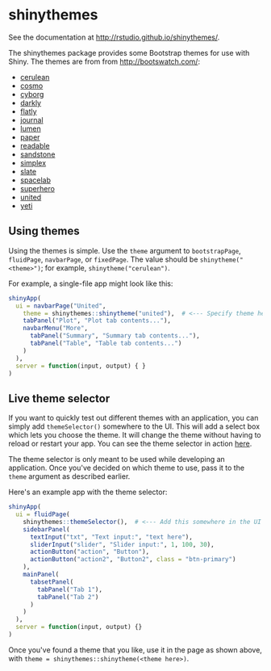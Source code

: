 shinythemes
===========

See the documentation at http://rstudio.github.io/shinythemes/.

The shinythemes package provides some Bootstrap themes for use with Shiny. The themes are from from http://bootswatch.com/:

* [cerulean](http://bootswatch.com/cerulean/)
* [cosmo](http://bootswatch.com/cosmo/)
* [cyborg](http://bootswatch.com/cyborg/)
* [darkly](http://bootswatch.com/darkly/)
* [flatly](http://bootswatch.com/flatly/)
* [journal](http://bootswatch.com/journal/)
* [lumen](http://bootswatch.com/lumen/)
* [paper](http://bootswatch.com/paper/)
* [readable](http://bootswatch.com/readable/)
* [sandstone](http://bootswatch.com/sandstone/)
* [simplex](http://bootswatch.com/simplex/)
* [slate](http://bootswatch.com/slate/)
* [spacelab](http://bootswatch.com/spacelab/)
* [superhero](http://bootswatch.com/superhero/)
* [united](http://bootswatch.com/united/)
* [yeti](http://bootswatch.com/yeti/)

## Using themes

Using the themes is simple. Use the `theme` argument to `bootstrapPage`, `fluidPage`, `navbarPage`, or `fixedPage`. The value should be `shinytheme("<theme>")`; for example, `shinytheme("cerulean")`.

For example, a single-file app might look like this:

```R
shinyApp(
  ui = navbarPage("United",
    theme = shinythemes::shinytheme("united"),  # <--- Specify theme here
    tabPanel("Plot", "Plot tab contents..."),
    navbarMenu("More",
      tabPanel("Summary", "Summary tab contents..."),
      tabPanel("Table", "Table tab contents...")
    )
  ),
  server = function(input, output) { }
)
```

## Live theme selector

If you want to quickly test out different themes with an application, you can simply add `themeSelector()` somewhere to the UI. This will add a select box which lets you choose the theme. It will change the theme without having to reload or restart your app. You can see the theme selector in action [here](https://gallery.shinyapps.io/117-shinythemes/).

The theme selector is only meant to be used while developing an application. Once you've decided on which theme to use, pass it to the `theme` argument as described earlier.

Here's an example app with the theme selector:

```R
shinyApp(
  ui = fluidPage(
    shinythemes::themeSelector(),  # <--- Add this somewhere in the UI
    sidebarPanel(
      textInput("txt", "Text input:", "text here"),
      sliderInput("slider", "Slider input:", 1, 100, 30),
      actionButton("action", "Button"),
      actionButton("action2", "Button2", class = "btn-primary")
    ),
    mainPanel(
      tabsetPanel(
        tabPanel("Tab 1"),
        tabPanel("Tab 2")
      )
    )
  ),
  server = function(input, output) {}
)
```

Once you've found a theme that you like, use it in the page as shown above, with `theme = shinythemes::shinytheme(<theme here>)`.
